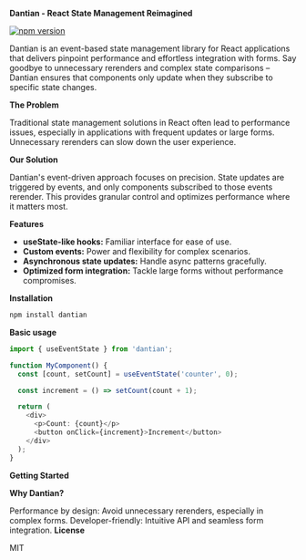 **Dantian - React State Management Reimagined**

[![npm version](https://badge.fury.io/js/dantian.svg)](https://badge.fury.io/js/dantian)

Dantian is an event-based state management library for React applications that delivers pinpoint performance and effortless integration with forms. Say goodbye to unnecessary rerenders and complex state comparisons – Dantian ensures that components only update when they subscribe to specific state changes.

**The Problem**

Traditional state management solutions in React often lead to performance issues, especially in applications with frequent updates or large forms. Unnecessary rerenders can slow down the user experience.

**Our Solution**

Dantian's event-driven approach focuses on precision. State updates are triggered by events, and only components subscribed to those events rerender. This provides granular control and optimizes performance where it matters most.

**Features**

- **useState-like hooks:** Familiar interface for ease of use.
- **Custom events:** Power and flexibility for complex scenarios.
- **Asynchronous state updates:** Handle async patterns gracefully.
- **Optimized form integration:** Tackle large forms without performance compromises.

**Installation**

```bash
npm install dantian
```

**Basic usage**

```TypeScript
import { useEventState } from 'dantian';

function MyComponent() {
  const [count, setCount] = useEventState('counter', 0);

  const increment = () => setCount(count + 1);

  return (
    <div>
      <p>Count: {count}</p>
      <button onClick={increment}>Increment</button>
    </div>
  );
}
```

**Getting Started**

**Why Dantian?**

Performance by design: Avoid unnecessary rerenders, especially in complex forms.
Developer-friendly: Intuitive API and seamless form integration.
**License**

MIT
